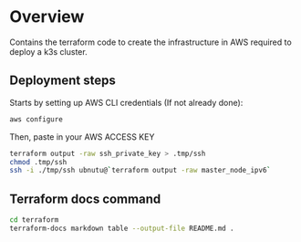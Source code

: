 # Overview

Contains the terraform code to create the infrastructure in AWS required to deploy a k3s cluster.

## Deployment steps

Starts by setting up AWS CLI credentials (If not already done):
```bash
aws configure
```
Then, paste in your AWS ACCESS KEY

```bash
terraform output -raw ssh_private_key > .tmp/ssh
chmod .tmp/ssh
ssh -i ./tmp/ssh ubnutu@`terraform output -raw master_node_ipv6`
```

## Terraform docs command

```bash
cd terraform
terraform-docs markdown table --output-file README.md .
```